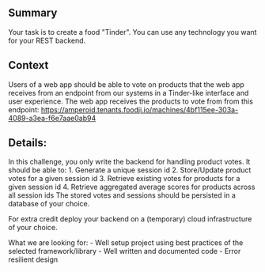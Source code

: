 ## Summary
Your task is to create a food "Tinder". 
You can use any technology you want for your REST backend.
 
## Context
Users of a web app should be able to vote on products that the web app receives from an endpoint from our systems in a Tinder-like interface and user experience. 
The web app receives the products to vote from from this endpoint:
https://amperoid.tenants.foodji.io/machines/4bf115ee-303a-4089-a3ea-f6e7aae0ab94
  
## Details:
In this challenge, you only write the backend for handling product votes. 
It should be able to:
	1. Generate a unique session id
	2. Store/Update product votes for a given session id
	3. Retrieve existing votes for products for a given session id
	4. Retrieve aggregated average scores for products across all session ids
The stored votes and sessions should be persisted in a database of your choice.
    
For extra credit deploy your backend on a (temporary) cloud infrastructure of your choice.
	 
What we are looking for:
	- Well setup project using best practices of the selected framework/library
	- Well written and documented code
	- Error resilient design
